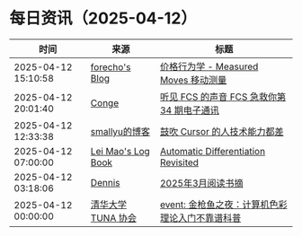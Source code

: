 ﻿# 每日资讯（2025-04-12）

|时间|来源|标题|
|---|---|---|
|2025-04-12 15:10:58|[forecho's Blog](https://blog.forecho.com/atom.xml)|[价格行为学 - Measured Moves 移动测量 ](https://blog.forecho.com/price-actions-measured-moves.html)|
|2025-04-12 20:01:40|[Conge](https://conge.github.io/feed.xml)|[听见 FCS 的声音 FCS 急救你第 34 期电子通讯](https://conge.livingwithfcs.org/2025/04/12/fcs-newsletter34/)|
|2025-04-12 12:33:38|[smallyu的博客](https://smallyu.net/atom.xml)|[鼓吹 Cursor 的人技术能力都差](https://smallyu.net/2025/04/12/%E9%BC%93%E5%90%B9Cursor%E7%9A%84%E4%BA%BA%E6%8A%80%E6%9C%AF%E8%83%BD%E5%8A%9B%E9%83%BD%E5%B7%AE/)|
|2025-04-12 07:00:00|[Lei Mao's Log Book](https://leimao.github.io/atom.xml)|[Automatic Differentiation Revisited](https://leimao.github.io/blog/Automatic-Differentiation-Revisited/)|
|2025-04-12 03:18:06|[Dennis](https://www.domon.cn/rss/)|[2025年3月阅读书摘](https://www.domon.cn/2025-3yue-yue-du-shu-zhai/)|
|2025-04-12 00:00:00|[清华大学 TUNA 协会](https://tuna.moe/feed.xml)|[event: 金枪鱼之夜：计算机色彩理论入门不靠谱科普](https://tuna.moe/event/2025/color/)|
